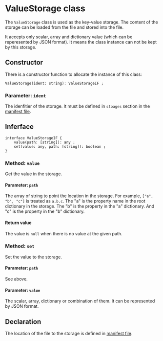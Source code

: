 # ValueStorage class
The `ValueStorage` class is used as the key-value storage.
The content of the storage can be loaded from the file
and stored into the file. 

It accepts only scalar, array and dictionary value (which can be reperesented by JSON format).
It means the class instance can not be kept by this storage.

## Constructor
There is a constructor function to allocate the instance of this class:
````
ValueStorage(ident: string): ValueStorageIF ;
````

### Parameter: `ident`
The idenfitier of the storage. It must be defined in `stoages` section in the [manifest file](https://github.com/steelwheels/JSTools/blob/master/Document/jspkg.md).

## Inferface
````
interface ValueStorageIF {
	value(path: [string]): any ;
	set(value: any, path: [string]): boolean ;
}
````
### Method: `value`
Get the value in the storage.

#### Parameter: `path`
The array of string to point the location in the storage.
For example,  `["a", "b", "c"]` is treated as `a.b.c`.
The "a" is the property name in the root dictionary in the storage. The "b" is the property in the "a" dictionary.
And "c" is the property in the "b" dictionary.

#### Return value
The value is `null` when there is no value at the given path.

### Method: `set`
Set the value to the storage. 

#### Parameter: `path`
See above.

#### Parameter: `value`
The scalar, array, dictionary or combination of them.
It can be represented by JSON format.

## Declaration
The location of the file to the storage is defined in [manifest file](https://github.com/steelwheels/JSTools/blob/master/Document/jspkg.md).